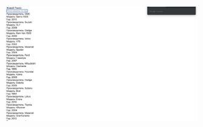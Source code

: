 
![alt text](https://github.com/Ogonbbashov/front-project/blob/main/Снимок%20экрана%202022-12-13%20в%2022.58.28.png)
